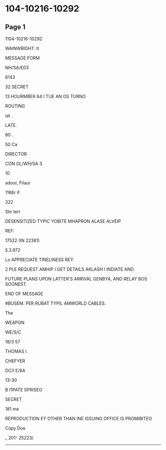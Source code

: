 # 104-10216-10292

## Page 1

1104-10216-10292

WAINWRIGHT: It

MESSAGE FORM

NH/SA/E03

6143

32 SECRET

13 HOURMBER 64 I TUE AN OS TURNO

ROUTING

iat .

LATE.

80 .

50 Ca

DIRECTOR

CON OL/WH/SA 3

10

adoor, Filaur

1166r if

322

Stir terr

DESENSITIZED TYPIC YOBITE MHAPRON ALASE ALVEIP

REF:

17522 (IN 22381)

5.3.972

Lo APPRECIATE TINELINESS REY.

2 PLE REQUEST AMHIP I GET DETAILS AKLASH I INDIATE AND

FUTURE PLANS UPON LATTER'S ARRIVAL GENBYA, AND RELAY BOS SOONEST.

END OF MESSAGE

#BUSEM. PER RUBAT TYPIL AMWORLD CABLES.

The

WEAPON

WE/S/C

18/3 57

THOMAS I.

CHEFYER

DC/I E/8A

13-30

В ПРАТЕ SPRISEO

SECRET

181 me

REPRODUCTION EY OTHER THAN INE ISSUING OFFICE IS PROMIBITEO

Copy Doe

_ 201- 25223/

---

